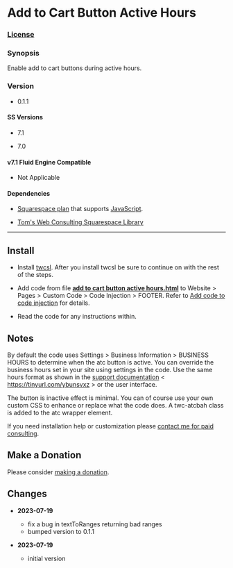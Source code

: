# Add to Cart Button Active Hours

### [License][1]

### Synopsis

Enable add to cart buttons during active hours.

### Version

  * 0.1.1

#### SS Versions

  * 7.1
  
  * 7.0

#### v7.1 Fluid Engine Compatible

  * Not Applicable

#### Dependencies

  * [Squarespace plan][2] that supports [JavaScript][3].
  
  * [Tom's Web Consulting Squarespace Library][4]

---

## Install

* Install [twcsl][5]. After you install twcsl be sure to continue on with the
  rest of the steps.
  
* Add code from file **[add to cart button active hours.html][6]** to Website >
  Pages > Custom Code > Code Injection > FOOTER. Refer to [Add code to code
  injection][7] for details.
  
* Read the code for any instructions within.

## Notes

By default the code uses Settings > Business Information > BUSINESS HOURS to
determine when the atc button is active. You can override the business hours set
in your site using settings in the code. Use the same hours format as shown in
the [support documentation][8] < https://tinyurl.com/ybunsvxz > or the user
interface. 

The button is inactive effect is minimal. You can of course use your own custom
CSS to enhance or replace what the code does. A twc-atcbah class is added to
the atc wrapper element.

If you need installation help or customization please [contact me for paid
consulting][9].

## Make a Donation

Please consider [making a donation][10].

## Changes

* **2023-07-19**

  * fix a bug in textToRanges returning bad ranges
  * bumped version to 0.1.1
  
* **2023-07-19**

  * initial version

[1]: https://github.com/tomsWebConsulting/twcsl/blob/main/LICENSE.txt#L1
[2]: https://www.squarespace.com/pricing
[3]: https://en.wikipedia.org/wiki/JavaScript
[4]: https://github.com/tomsWebConsulting/twcsl
[5]: https://github.com/tomsWebConsulting/twcsl#install-options
[6]: add%20to%20cart%20button%20active%20hours.html#L1
[7]: https://support.squarespace.com/hc/en-us/articles/205815908-Using-code-injection#toc-add-code-to-code-injection
[8]: https://support.squarespace.com/hc/en-us/articles/212872328-Business-Information-Settings#toc-formatting-business-hours
[9]: http://www.tomsWeb.consulting/contact.html
[10]: https://github.com/tomsWebConsulting/twcsl#make-a-donation
